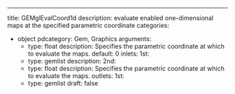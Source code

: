 
---
title: GEMglEvalCoord1d
description: evaluate enabled one-dimensional maps at the specified parametric coordinate
categories:
  - object
pdcategory: Gem, Graphics
arguments:
    - type: float
      description: Specifies the parametric coordinate at which to evaluate the maps.
      default: 0
inlets:
  1st:
    - type: gemlist
      description:
  2nd:
    - type: float
      description: Specifies the parametric coordinate at which to evaluate the maps.
outlets:
  1st:
    - type: gemlist
draft: false

